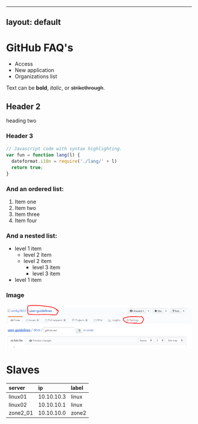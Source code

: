 
---
layout: default
---
# GitHub FAQ's

* Access
* New application
* Organizations list

Text can be **bold**, _italic_, or ~~strikethrough~~.

## Header 2
heading two

### Header 3
```js
// Javascript code with syntax highlighting.
var fun = function lang(l) {
  dateformat.i18n = require('./lang/' + l)
  return true;
}
```

### And an ordered list:
1.  Item one
1.  Item two
1.  Item three
1.  Item four


### And a nested list:
- level 1 item
  - level 2 item
  - level 2 item
    - level 3 item
    - level 3 item
- level 1 item

### Image
![](../images/github/pic1.PNG)

# Slaves

| server       | ip          | label |
|:-------------|:------------------|:------|
| linux01           | 10.10.10.3 | linux  |
| linux02 | 10.10.10.1   | linux |
| zone2_01           | 10.10.10.0 | zone2   |


